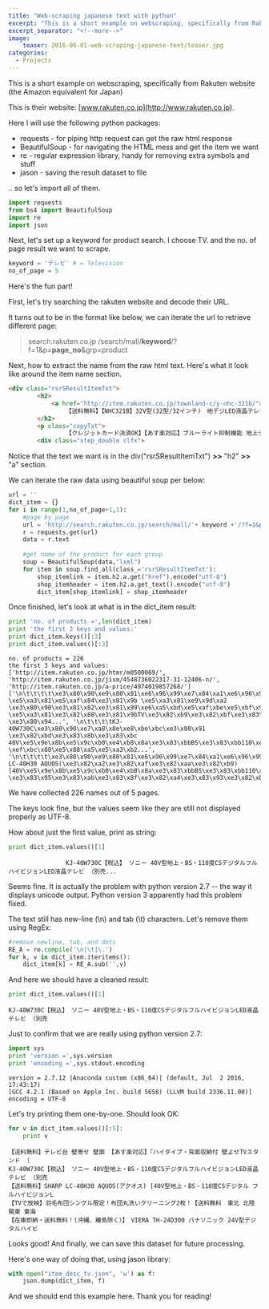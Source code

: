 ```yaml
---
title: "Web-scraping japanese text with python"
excerpt: "This is a short example on webscraping, specifically from Rakuten website."
excerpt_separator: "<!--more-->"
image:
    teaser: 2016-06-01-web-scraping-japanese-text/teaser.jpg
categories:
  - Projects
---
```

This is a short example on webscraping, specifically from Rakuten website (the Amazon equivalent for Japan)

This is their website: [www.rakuten.co.jp](http://www.rakuten.co.jp).

Here I will use the following python packages:

* requests - for piping http request can get the raw html response
* BeautifulSoup - for navigating the HTML mess and get the item we want
* re - regular expression library, handy for removing extra symbols and stuff
* jason - saving the result dataset to file

.. so let's import all of them.


```python
import requests
from bs4 import BeautifulSoup
import re
import json
```

Next, let's set up a keyword for product search. I choose TV.
and the no. of page result we want to scrape.


```python
keyword = 'テレビ' # = Television
no_of_page = 5
```

Here's the fun part!

First, let's try searching the rakuten website and decode their URL.

It turns out to be in the format like below, we can iterate the url to retrieve different page: 

> search.rakuten.co.jp /search/mall/**keyword**/?f=1&p=**page_no**&grp=product

Next, how to extract the name from the raw html text. Here's what it look like around the item name section. 

```html
<div class="rsrSResultItemTxt">
		<h2>
			<a href="http://item.rakuten.co.jp/townland-c/y-nhc-321b/">
				【送料無料】【NHC321B】32V型(32型/32インチ)　地デジLED液晶テレビ　ブルーライトガード搭載モデ...</a>
		</h2>
		<p class="copyTxt">
				【クレジットカード決済OK】【あす楽対応】ブルーライト抑制機能 地上デジタルチューナー搭載(省エネLEDバックライト)[延長保証]対象</p>
		<div class="step_double clfx">
```

Notice that the text we want is in the div("rsrSResultItemTxt") **>>** "h2" **>>** "a" section.

We can iterate the raw data using beautiful soup per below:


```python
url = ''
dict_item = {}
for i in range(1,no_of_page+1,1):
    #page by page
    url = 'http://search.rakuten.co.jp/search/mall/'+ keyword +'/?f=1&p='+str(i)+'&grp=product'
    r = requests.get(url)
    data = r.text
    
    #get name of the product for each group
    soup = BeautifulSoup(data,"lxml")
    for item in soup.find_all(class_='rsrSResultItemTxt'):
        shop_itemlink = item.h2.a.get("href").encode("utf-8")
        shop_itemheader = item.h2.a.get_text().encode("utf-8")
        dict_item[shop_itemlink] = shop_itemheader
```

Once finished, let's look at what is in the dict_item result:


```python
print 'no. of products =',len(dict_item)
print 'the first 3 keys and values:'
print dict_item.keys()[:3]
print dict_item.values()[:3]
```

    no. of products = 226
    the first 3 keys and values:
    ['http://item.rakuten.co.jp/htmr/m0500069/', 'http://item.rakuten.co.jp/jism/4548736022317-31-12406-n/', 'http://item.rakuten.co.jp/a-price/4974019857268/']
    ['\n\t\t\t\t\xe3\x80\x90\xe9\x80\x81\xe6\x96\x99\xe7\x84\xa1\xe6\x96\x99\xe3\x80\x91\xe3\x83\x86\xe3\x83\xac\xe3\x83\x93\xe5\x8f\xb0 \xe5\xa3\x81\xe5\xaf\x84\xe3\x81\x9b \xe5\xa3\x81\xe9\x9d\xa2 \xe3\x80\x90\xe3\x81\x82\xe3\x81\x99\xe6\xa5\xbd\xe5\xaf\xbe\xe5\xbf\x9c\xe3\x80\x91\xe3\x80\x8e\xe3\x83\x8f\xe3\x82\xa4\xe3\x82\xbf\xe3\x82\xa4\xe3\x83\x97\xe3\x83\xbb\xe8\x83\x8c\xe9\x9d\xa2\xe5\x8f\x8e\xe7\xb4\x8d\xe4\xbb\x98 \xe5\xa3\x81\xe3\x82\x88\xe3\x81\x9bTV\xe3\x82\xb9\xe3\x82\xbf\xe3\x83\xb3\xe3\x83\x89 \xe3\x80\x94...', '\n\t\t\t\tKJ-40W730C\xe3\x80\x90\xe7\xa8\x8e\xe8\xbe\xbc\xe3\x80\x91 \xe3\x82\xbd\xe3\x83\x8b\xe3\x83\xbc 40V\xe5\x9e\x8b\xe5\x9c\xb0\xe4\xb8\x8a\xe3\x83\xbbBS\xe3\x83\xbb110\xe5\xba\xa6CS\xe3\x83\x87\xe3\x82\xb8\xe3\x82\xbf\xe3\x83\xab\xe3\x83\x95\xe3\x83\xab\xe3\x83\x8f\xe3\x82\xa4\xe3\x83\x93\xe3\x82\xb8\xe3\x83\xa7\xe3\x83\xb3LED\xe6\xb6\xb2\xe6\x99\xb6\xe3\x83\x86\xe3\x83\xac\xe3\x83\x93 \xef\xbc\x88\xe5\x88\xa5\xe5\xa3\xb2...', '\n\t\t\t\t\xe3\x80\x90\xe9\x80\x81\xe6\x96\x99\xe7\x84\xa1\xe6\x96\x99\xe3\x80\x91SHARP LC-40H30 AQUOS(\xe3\x82\xa2\xe3\x82\xaf\xe3\x82\xaa\xe3\x82\xb9) [40V\xe5\x9e\x8b\xe5\x9c\xb0\xe4\xb8\x8a\xe3\x83\xbbBS\xe3\x83\xbb110\xe5\xba\xa6CS\xe3\x83\x87\xe3\x82\xb8\xe3\x82\xbf\xe3\x83\xab \xe3\x83\x95\xe3\x83\xab\xe3\x83\x8f\xe3\x82\xa4\xe3\x83\x93\xe3\x82\xb8\xe3\x83\xa7\xe3\x83\xb3L...']


We have collected 226 names out of 5 pages.

The keys look fine, but the values seem like they are still not displayed properly as UTF-8.

How about just the first value, print as string:


```python
print dict_item.values()[1]
```

    
    				KJ-40W730C【税込】 ソニー 40V型地上・BS・110度CSデジタルフルハイビジョンLED液晶テレビ （別売...


Seems fine. It is actually the problem with python version 2.7 -- the way it displays unicode output. Python version 3 apparently had this problem fixed.

The text still has new-line (\n) and tab (\t) characters. Let's remove them using RegEx:


```python
#remove newline, tab, and dots
RE_A = re.compile('\n|\t|\.')
for k, v in dict_item.iteritems():
    dict_item[k] = RE_A.sub('',v)
```

And here we should have a cleaned result:


```python
print dict_item.values()[1]
```

    KJ-40W730C【税込】 ソニー 40V型地上・BS・110度CSデジタルフルハイビジョンLED液晶テレビ （別売


Just to confirm that we are really using python version 2.7:


```python
import sys
print 'version =',sys.version
print 'encoding =',sys.stdout.encoding
```

    version = 2.7.12 |Anaconda custom (x86_64)| (default, Jul  2 2016, 17:43:17) 
    [GCC 4.2.1 (Based on Apple Inc. build 5658) (LLVM build 2336.11.00)]
    encoding = UTF-8


Let's try printing them one-by-one. Should look OK:


```python
for v in dict_item.values()[:5]:
    print v
```

    【送料無料】テレビ台 壁寄せ 壁面 【あす楽対応】『ハイタイプ・背面収納付 壁よせTVスタンド 〔
    KJ-40W730C【税込】 ソニー 40V型地上・BS・110度CSデジタルフルハイビジョンLED液晶テレビ （別売
    【送料無料】SHARP LC-40H30 AQUOS(アクオス) [40V型地上・BS・110度CSデジタル フルハイビジョンL
    【TVで放映】羽毛布団シングル限定！布団丸洗いクリーニング2枚！【送料無料　東北 北陸 関東 東海
    【在庫即納・送料無料！(沖縄、離島除く）】　VIERA TH-24D300 パナソニック 24V型デジタルハイビ


Looks good! And finally, we can save this dataset for future processing. 

Here's one way of doing that, using jason library:


```python
with open("item_desc_tv.json", 'w') as f:
    json.dump(dict_item, f)
```

And we should end this example here. Thank you for reading!
